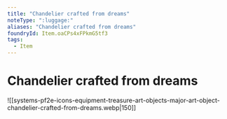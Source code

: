 ```yaml
---
title: "Chandelier crafted from dreams"
noteType: ":luggage:"
aliases: "Chandelier crafted from dreams"
foundryId: Item.oaCPs4xFPkmG5tf3
tags:
  - Item
---
```


# Chandelier crafted from dreams
![[systems-pf2e-icons-equipment-treasure-art-objects-major-art-object-chandelier-crafted-from-dreams.webp|150]]
